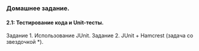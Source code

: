 ### Домашнее задание.

#### 2.1: Тестирование кода и Unit-тесты.

Задание 1. Использование JUnit.
Задание 2. JUnit + Hamcrest (задача со звездочкой *).